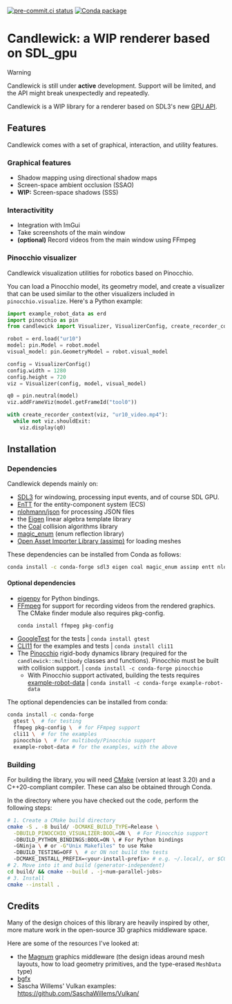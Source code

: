 [![pre-commit.ci status](https://results.pre-commit.ci/badge/github/Simple-Robotics/candlewick/main.svg)](https://results.pre-commit.ci/latest/github/Simple-Robotics/candlewick/main)
[![Conda package](https://img.shields.io/conda/vn/conda-forge/candlewick.svg)](https://anaconda.org/conda-forge/candlewick)


# Candlewick: a WIP renderer based on SDL_gpu

> [!WARNING]
> Candlewick is still under **active** development. Support will be limited, and the API might break unexpectedly and repeatedly.


Candlewick is a WIP library for a renderer based on SDL3's new [GPU API](https://wiki.libsdl.org/SDL3/CategoryGPU).

## Features

Candlewick comes with a set of graphical, interaction, and utility features.

### Graphical features

* Shadow mapping using directional shadow maps
* Screen-space ambient occlusion (SSAO)
* **WIP:** Screen-space shadows (SSS)

### Interactivitity

* Integration with ImGui
* Take screenshots of the main window
* **(optional)** Record videos from the main window using FFmpeg

### Pinocchio visualizer

Candlewick visualization utilities for robotics based on Pinocchio.

You can load a Pinocchio model, its geometry model, and create a visualizer that can be used similar to the other visualizers included in `pinocchio.visualize`.
Here's a Python example:

```python
import example_robot_data as erd
import pinocchio as pin
from candlewick import Visualizer, VisualizerConfig, create_recorder_context

robot = erd.load("ur10")
model: pin.Model = robot.model
visual_model: pin.GeometryModel = robot.visual_model

config = VisualizerConfig()
config.width = 1280
config.height = 720
viz = Visualizer(config, model, visual_model)

q0 = pin.neutral(model)
viz.addFrameViz(model.getFrameId("tool0"))

with create_recorder_context(viz, "ur10_video.mp4"):
  while not viz.shouldExit:
    viz.display(q0)
```


## Installation

### Dependencies

Candlewick depends mainly on:

* [SDL3](https://github.com/libsdl-org/SDL/) for windowing, processing input events, and of course SDL GPU.
* [EnTT](https://github.com/skypjack/entt/) for the entity-component system (ECS)
* [nlohmann/json](https://github.com/nlohmann/json) for processing JSON files
* the [Eigen](https://gitlab.com/libeigen/eigen/) linear algebra template library
* the [Coal](https://github.com/coal-library/coal) collision algorithms library
* [magic_enum](https://github.com/Neargye/magic_enum) (enum reflection library)
* [Open Asset Importer Library (assimp)](https://assimp-docs.readthedocs.io/en/latest/) for loading meshes

These dependencies can be installed from Conda as follows:
```bash
conda install -c conda-forge sdl3 eigen coal magic_enum assimp entt nlohmann_json
```

#### Optional dependencies

* [eigenpy](https://github.com/stack-of-tasks/eigenpy) for Python bindings.
* [FFmpeg](https://ffmpeg.org/) for support for recording videos from the rendered graphics. The CMake finder module also requires pkg-config.
  ```bash
  conda install ffmpeg pkg-config
  ```
* [GoogleTest](https://github.com/google/googletest) for the tests | `conda install gtest`
* [CLI11](https://github.com/CLIUtils/CLI11) for the examples and tests | `conda install cli11`
* The [Pinocchio](https://github.com/stack-of-tasks/pinocchio) rigid-body dynamics library (required for the `candlewick::multibody` classes and functions). Pinocchio must be built with collision support. | `conda install -c conda-forge pinocchio`
  * With Pinocchio support activated, building the tests requires [example-robot-data](https://github.com/Gepetto/example-robot-data) | `conda install -c conda-forge example-robot-data`

The optional dependencies can be installed from conda:
```bash
conda install -c conda-forge
  gtest \  # for testing
  ffmpeg pkg-config \  # for FFmpeg support
  cli11 \  # for the examples
  pinocchio \  # for multibody/Pinocchio support
  example-robot-data # for the examples, with the above
```

### Building

For building the library, you will need [CMake](https://cmake.org/) (version at least 3.20) and a C++20-compliant compiler. These can also be obtained through Conda.

In the directory where you have checked out the code, perform the following steps:
```bash
# 1. Create a CMake build directory
cmake -S . -B build/ -DCMAKE_BUILD_TYPE=Release \
  -DBUILD_PINOCCHIO_VISUALIZER:BOOL=ON \  # For Pinocchio support
  -DBUILD_PYTHON_BINDINGS:BOOL=ON \ # For Python bindings
  -GNinja \ # or -G"Unix Makefiles" to use Make
  -DBUILD_TESTING=OFF \  # or ON not build the tests
  -DCMAKE_INSTALL_PREFIX=<your-install-prefix> # e.g. ~/.local/, or $CONDA_PREFIX
# 2. Move into it and build (generator-independent)
cd build/ && cmake --build . -j<num-parallel-jobs>
# 3. Install
cmake --install .
```

## Credits

Many of the design choices of this library are heavily inspired by other, more mature work in the open-source 3D graphics middleware space.

Here are some of the resources I've looked at:

* the [Magnum](https://magnum.graphics/) graphics middleware (the design ideas around mesh layouts, how to load geometry primitives, and the type-erased `MeshData` type)
* [bgfx](https://github.com/bkaradzic/bgfx/)
* Sascha Willems' Vulkan examples: https://github.com/SaschaWillems/Vulkan/
